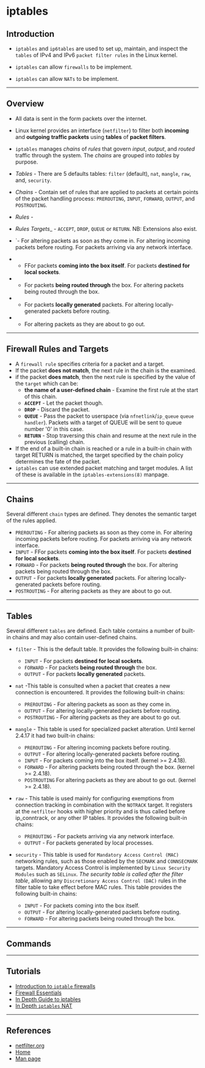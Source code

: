 # iptables

## Introduction

* `iptables` and `ip6tables` are used to set up, maintain, and inspect the `tables` of IPv4 and IPv6 `packet filter rules` in the Linux kernel.

* `iptables` can allow `firewalls` to be implement.

* `iptables` can allow `NATs` to be implement.

---

## Overview

* All data is sent in the form packets over the internet. 

* Linux kernel provides an interface (`netfilter`) to filter both __incoming__ and __outgoing__ __traffic packets__ using __tables__ of __packet filters__.

* `iptables` manages _chains_ of _rules_ that govern _input_, _output_, and _routed_ traffic through the system. The _chains_ are grouped into _tables_ by purpose.

* _Tables_ - There are 5 defaults tables: `filter` (default), `nat`, `mangle`, `raw`, and, `security`.

* _Chains_ - Contain set of rules that are applied to packets at certain points of the packet handling process:  `PREROUTING`, `INPUT`, `FORWARD`, `OUTPUT`, and `POSTROUTING`.

* _Rules_ -  

* _Rules Targets__ - `ACCEPT`, `DROP`, `QUEUE` or `RETURN`. NB: Extensions also exist. 

* `- For altering packets as soon as they come in. For altering incoming packets before routing. For packets arriving via any network interface.
*  - FFor packets __coming into the box itself__. For packets __destined for local sockets__. 
* - For packets __being routed through__ the box. For altering packets being routed through the box.
* -  For packets __locally generated__ packets. For altering locally-generated packets before routing.
* - For altering packets as they are about to go out.
---

## Firewall Rules and Targets

* A `firewall rule` specifies criteria for a packet and a target. 
* If the packet __does not match__, the next rule in the chain is the examined.
* if the packet __does match__, then the next rule is specified by the value of the `target` which can be: 
    * __the name of a user-defined chain__ - Examine the first rule at the start of this chain.
    * __`ACCEPT`__ - Let the packet though.
    * __`DROP`__ - Discard the packet.
    * __`QUEUE`__ - Pass the packet to userspace (via `nfnetlink`/`ip_queue` `queue handler`). Packets with a target of QUEUE will be sent to queue number '0' in this case.
    * __`RETURN`__ - Stop traversing this chain and resume at the next rule in the previous (calling) chain.
*  If the end of a built-in chain is reached or a rule in a built-in chain with target RETURN is matched, the target specified by the chain policy determines the fate of the packet.
* `iptables` can use extended packet matching and target modules. A list of these is available in the `iptables-extensions(8)` manpage.    

---

## Chains

Several different `chain` types are defined. They denotes the semantic target of the rules applied.

* `PREROUTING` - For altering packets as soon as they come in. For altering incoming packets before routing. For packets arriving via any network interface.
* `INPUT` - FFor packets __coming into the box itself__. For packets __destined for local sockets__. 
* `FORWARD` - For packets __being routed through__ the box. For altering packets being routed through the box.
* `OUTPUT` -  For packets __locally generated__ packets. For altering locally-generated packets before routing.
* `POSTROUTING` - For altering packets as they are about to go out.

---

## Tables

Several different `tables` are defined.  Each table contains a number of built-in chains and may also contain user-defined chains.

* `filter` - This is the default table. It provides the following built-in chains: 
    * `INPUT` - For packets __destined for local sockets__.
    * `FORWARD` - For packets __being routed through__ the box. 
    * `OUTPUT` -  For packets __locally generated__ packets.

* `nat` -This table is consulted when a packet that creates a new connection is encountered. It provides the following built-in chains:  
    * `PREROUTING` - For altering packets as soon as they come in.
    * `OUTPUT` - For altering locally-generated packets before routing.
    * `POSTROUTING` - For altering packets as they are about to go out.

* `mangle` - This table is used for specialized packet alteration. Until kernel 2.4.17 it had two built-in chains: 
    * `PREROUTING` - For altering incoming packets before routing.
    * `OUTPUT` - For altering locally-generated packets before routing. 
    * `INPUT` - For packets coming into the box itself. (kernel >= 2.4.18).
    * `FORWARD` - For altering packets being routed through the box.  (kernel >= 2.4.18).
    * `POSTROUTING` For altering packets as they are about to go out. (kernel >= 2.4.18).

* `raw` - This table is used mainly for configuring exemptions from connection tracking in combination with the `NOTRACK` target.  It registers at the `netfilter` hooks with higher priority and is thus called before ip_conntrack, or any other IP tables. It provides the following built-in chains: 
    * `PREROUTING` - For packets arriving via any network interface.
    * `OUTPUT` - For packets generated by local processes.

* `security` - This table is used for `Mandatory Access Control (MAC)` networking rules, such as those enabled by the `SECMARK` and `CONNSECMARK` targets. Mandatory Access Control is implemented by `Linux Security Modules` such as `SELinux`. _The security table is called after the filter table_, allowing any `Discretionary Access Control (DAC)` rules in the filter table to take effect before MAC rules. This table provides the following built-in chains: 
    * `INPUT` - For packets coming into the box itself.
    * `OUTPUT` - For altering locally-generated packets before routing.
    * `FORWARD` - For altering packets being routed through the box.

---

## Commands


---

## Tutorials

* [Introduction to `iptable` firewalls](https://www.howtogeek.com/177621/the-beginners-guide-to-iptables-the-linux-firewall)
* [Firewall Essentials](https://www.digitalocean.com/community/tutorials/iptables-essentials-common-firewall-rules-and-commands)
* [In Depth Guide to iptables](https://www.booleanworld.com/depth-guide-iptables-linux-firewall/)
* [In Depth `iptables` NAT](https://www.karlrupp.net/en/computer/nat_tutorial)

---

## References

* [netfilter.org](https://netfilter.org/)
* [Home](https://netfilter.org/projects/iptables/index.html)
* [Man page](http://ipset.netfilter.org/iptables.man.html)

